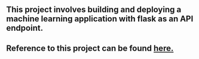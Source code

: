 ## This project involves building and deploying a machine learning application with flask as an API endpoint.
## Reference to this project can be found [here.](https://www.datacamp.com/tutorial/machine-learning-models-api-python)